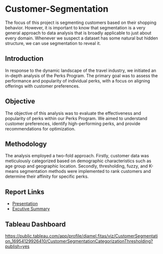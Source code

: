# Customer-Segmentation 
The focus of this project is segmenting customers based on their shopping behavior. However, it is important to know that segmentation is a very general approach to data analysis that is broadly applicable to just about every domain. Whenever we suspect a dataset has some natural but hidden structure, we can use segmentation to reveal it.

## Introduction
In response to the dynamic landscape of the travel industry, we initiated an in-depth analysis of the Perks Program. The primary goal was to assess the performance and popularity of individual perks, with a focus on aligning offerings with customer preferences.


## Objective
The objective of this analysis was to evaluate the effectiveness and popularity of perks within our Perks Program. We aimed to understand customer preferences, identify high-performing perks, and provide recommendations for optimization.


## Methodology
The analysis employed a two-fold approach. Firstly, customer data was meticulously categorized based on demographic characteristics such as age group and geographic location. Secondly, thresholding, fuzzy, and K-means segmentation methods were implemented to rank customers and determine their affinity for specific perks.


## Report Links 
- [Presentation](https://github.com/Fitasdj/Customer-Segmentation/blob/cd03ae2d2dd388c42b7fd5a6ca3d703acd15f6aa/Presentation%20Slide.pdf)
- [Excutive Summary](https://github.com/Fitasdj/Customer-Segmentation/blob/553082135eaf675d1e0d006f70d9486b3f3fddfa/Executive%20Summary.pdf)


## Tableau Dashboard
https://public.tableau.com/app/profile/djamel.fitas/viz/CustomerSegmentation_16954129926410/CustomerSegmentationCategorizationThresholding?publish=yes

